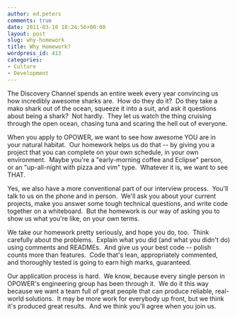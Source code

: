 ```yaml
---
author: ed.peters
comments: true
date: 2011-03-10 18:24:56+00:00
layout: post
slug: why-homework
title: Why Homework?
wordpress_id: 413
categories:
- Culture
- Development
---
```


The Discovery Channel spends an entire week every year convincing us how incredibly awesome sharks are.  How do they do it?  Do they take a mako shark out of the ocean, squeeze it into a suit, and ask it questions about being a shark?  Not hardly.  They let us watch the thing cruising through the open ocean, chasing tuna and scaring the hell out of everyone.

When you apply to OPOWER, we want to see how awesome YOU are in your natural habitat.  Our homework helps us do that -- by giving you a project that you can complete on your own schedule, in your own environment.  Maybe you're a "early-morning coffee and Eclipse" person, or an "up-all-night with pizza and vim" type.  Whatever it is, we want to see THAT.

Yes, we also have a more conventional part of our interview process.  You'll talk to us on the phone and in person.  We'll ask you about your current projects, make you answer some tough technical questions, and write code together on a whiteboard.  But the homework is our way of asking you to show us what you're like, on your own terms.

We take our homework pretty seriously, and hope you do, too.  Think carefully about the problems.  Explain what you did (and what you didn't do) using comments and READMEs.  And give us your best code -- polish counts more than features.  Code that's lean, appropriately commented, and thoroughly tested is going to earn high marks, guaranteed.

Our application process is hard.  We know, because every single person in OPOWER's engineering group has been through it.  We do it this way because we want a team full of great people that can produce reliable, real-world solutions.  It may be more work for everybody up front, but we think it's produced great results.  And we think you'll agree when you join us.
